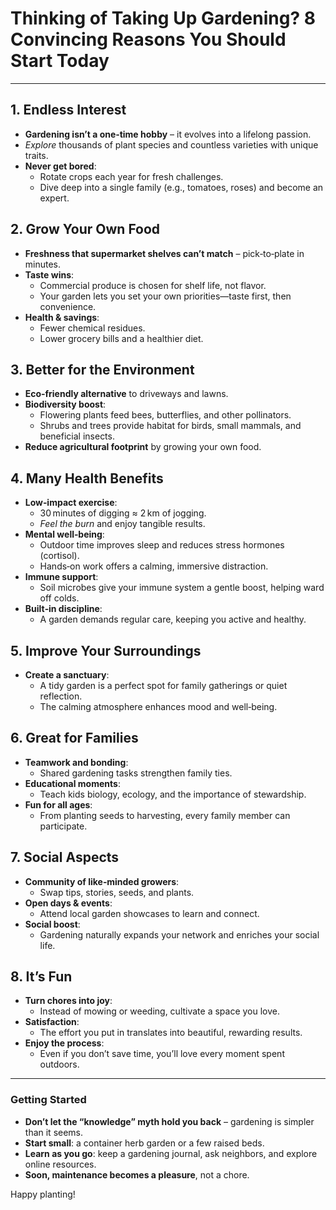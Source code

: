 # Thinking of Taking Up Gardening? 8 Convincing Reasons You Should Start Today

---

## 1. Endless Interest

- **Gardening isn’t a one‑time hobby** – it evolves into a lifelong passion.  
- *Explore* thousands of plant species and countless varieties with unique traits.  
- **Never get bored**:  
  - Rotate crops each year for fresh challenges.  
  - Dive deep into a single family (e.g., tomatoes, roses) and become an expert.  

## 2. Grow Your Own Food

- **Freshness that supermarket shelves can’t match** – pick‑to‑plate in minutes.  
- **Taste wins**:  
  - Commercial produce is chosen for shelf life, not flavor.  
  - Your garden lets you set your own priorities—taste first, then convenience.  
- **Health & savings**:  
  - Fewer chemical residues.  
  - Lower grocery bills and a healthier diet.

## 3. Better for the Environment

- **Eco‑friendly alternative** to driveways and lawns.  
- **Biodiversity boost**:  
  - Flowering plants feed bees, butterflies, and other pollinators.  
  - Shrubs and trees provide habitat for birds, small mammals, and beneficial insects.  
- **Reduce agricultural footprint** by growing your own food.

## 4. Many Health Benefits

- **Low‑impact exercise**:  
  - 30 minutes of digging ≈ 2 km of jogging.  
  - *Feel the burn* and enjoy tangible results.  
- **Mental well‑being**:  
  - Outdoor time improves sleep and reduces stress hormones (cortisol).  
  - Hands‑on work offers a calming, immersive distraction.  
- **Immune support**:  
  - Soil microbes give your immune system a gentle boost, helping ward off colds.  
- **Built‑in discipline**:  
  - A garden demands regular care, keeping you active and healthy.

## 5. Improve Your Surroundings

- **Create a sanctuary**:  
  - A tidy garden is a perfect spot for family gatherings or quiet reflection.  
  - The calming atmosphere enhances mood and well‑being.

## 6. Great for Families

- **Teamwork and bonding**:  
  - Shared gardening tasks strengthen family ties.  
- **Educational moments**:  
  - Teach kids biology, ecology, and the importance of stewardship.  
- **Fun for all ages**:  
  - From planting seeds to harvesting, every family member can participate.

## 7. Social Aspects

- **Community of like‑minded growers**:  
  - Swap tips, stories, seeds, and plants.  
- **Open days & events**:  
  - Attend local garden showcases to learn and connect.  
- **Social boost**:  
  - Gardening naturally expands your network and enriches your social life.

## 8. It’s Fun

- **Turn chores into joy**:  
  - Instead of mowing or weeding, cultivate a space you love.  
- **Satisfaction**:  
  - The effort you put in translates into beautiful, rewarding results.  
- **Enjoy the process**:  
  - Even if you don’t save time, you’ll love every moment spent outdoors.

---

### Getting Started

- **Don’t let the “knowledge” myth hold you back** – gardening is simpler than it seems.  
- **Start small**: a container herb garden or a few raised beds.  
- **Learn as you go**: keep a gardening journal, ask neighbors, and explore online resources.  
- **Soon, maintenance becomes a pleasure**, not a chore.  

Happy planting!